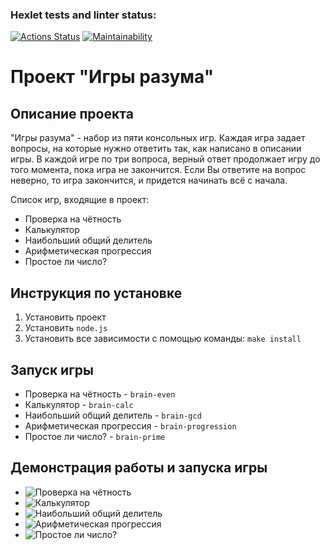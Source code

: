 ### Hexlet tests and linter status:

[![Actions Status](https://github.com/nofcngway/frontend-project-44/actions/workflows/hexlet-check.yml/badge.svg)](https://github.com/nofcngway/frontend-project-44/actions) [![Maintainability](https://api.codeclimate.com/v1/badges/9c832f97d9e7b98c8176/maintainability)](https://codeclimate.com/github/nofcngway/frontend-project-44/maintainability)

# Проект "Игры разума"

## Описание проекта
"Игры разума" - набор из пяти консольных игр. Каждая игра задает вопросы, на которые нужно ответить так, как написано в описании игры. В каждой игре по три вопроса, верный ответ продолжает игру до того момента, пока игра не закончится. Если Вы ответите на вопрос неверно, то игра закончится, и придется начинать всё с начала.

Список игр, входящие в проект:
- Проверка на чётность
- Калькулятор
- Наибольший общий делитель
- Арифметическая прогрессия
- Простое ли число?

## Инструкция по установке
1. Установить проект
2. Установить `node.js`
3. Установить все зависимости с помощью команды: `make install`

## Запуск игры
- Проверка на чётность - `brain-even`
- Калькулятор - `brain-calc`
- Наибольший общий делитель - `brain-gcd`
- Арифметическая прогрессия - `brain-progression`
- Простое ли число? - `brain-prime`


## Демонстрация работы и запуска игры
- ![Проверка на чётность](https://asciinema.org/a/ewLN6GWAP0ZMWjokZ9GOg6lzr)
- ![Калькулятор](https://asciinema.org/a/hPQV0erBYGHfJgGjHp9TVag6k)
- ![Наибольший общий делитель](https://asciinema.org/a/9hwVEg5rY8YklrHgor09L9JTa)
- ![Арифметическая прогрессия](https://asciinema.org/a/NkVkavcBpw4jSXkM5H61nXIAm)
- ![Простое ли число?](https://asciinema.org/a/nILBHOFRi7BLz7hu9ejKQXnLH)